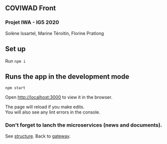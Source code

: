 ## COVIWAD Front

### Projet IWA - IG5 2020
Solène Issartel, Marine Téroitin, Florine Pratlong


## Set up

Run `npm i`

## Runs the app in the development mode


`npm start`


Open [http://localhost:3000](http://localhost:3000) to view it in the browser.

The page will reload if you make edits.\
You will also see any lint errors in the console.

### Don't forget to lanch the microservices (news and documents).

See [structure](/structure).
Back to [gateway](/gateway).